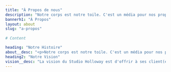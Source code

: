 ```yaml
---
title: "À Propos de nous"
description: "Notre corps est notre toile. C'est un média pour nos propres histoires; où nous avons été, ce que nous avons fait et ce qui fait que nous sommes qui nous sommes!"
bannerh1: "À Propos"
layout: about
slug: "a-propos"
 
# Content

heading: "Notre Histoire"
about__desc: "<p>Notre corps est notre toile. C'est un média pour nos propres histoires; où nous avons été, ce que nous avons fait et ce qui fait que nous sommes qui nous sommes! Mettre en valeur l'extérieur pour qu'il reflète la beauté de ce qui se passe à l'intérieur est une passion que l'artiste et propriétaire Jessica Holloway a toujours aimé poursuivre. Elle encourage ses clients à célébrer leur caractère unique, et s'efforce de les aider à travers ses services de tatouages cosmétiques.</p>"
heading2: "Notre Vision"
vision__desc: "La vision du Studio Holloway est d'offrir à ses client(e)s un espace agréable et confortable. Notre studio vous permet de profiter d'un moment privilégié et d'une expérience unique en microblading et tatouage cosmétique, à Montreal Rive Sud."
---
```


